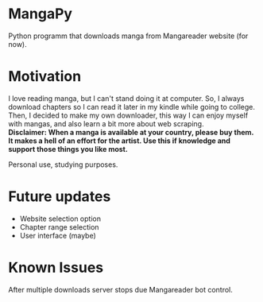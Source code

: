 # MangaPy
Python programm that downloads manga from Mangareader website (for now).

# Motivation
I love reading manga, but I can't stand doing it at computer. So, I always download chapters so I can read it later in my kindle while going to college. Then, I decided to make my own downloader, this way I can enjoy myself with mangas, and also learn a bit more about web scraping.  
<b>Disclaimer: When a manga is available at your country, please buy them. It makes a hell of an effort for the artist. Use this if knowledge and support those things you like most.</b>

Personal use, studying purposes.

# Future updates
-	Website selection option
-	Chapter range selection
-	User interface (maybe)

# Known Issues
After multiple downloads server stops due Mangareader bot control. 
